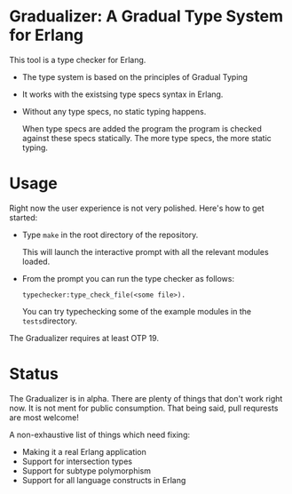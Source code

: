 # Gradualizer: A Gradual Type System for Erlang

This tool is a type checker for Erlang.

* The type system is based on the principles of Gradual Typing
* It works with the existsing type specs syntax in Erlang.
* Without any type specs, no static typing happens.

  When type specs are added the program the program is checked against
  these specs statically. The more type specs, the more static typing.

# Usage

Right now the user experience is not very polished. Here's how to get started:

* Type `make` in the root directory of the repository.

  This will launch the interactive prompt with all the relevant modules loaded.
  
* From the prompt you can run the type checker as follows:

  `typechecker:type_check_file(<some file>).`

  You can try typechecking some of the example modules in the `tests`directory.

The Gradualizer requires at least OTP 19.

# Status

The Gradualizer is in alpha. There are plenty of things that don't work right
now. It is not ment for public consumption. That being said, pull requrests
are most welcome!

A non-exhaustive list of things which need fixing:

* Making it a real Erlang application
* Support for intersection types
* Support for subtype polymorphism
* Support for all language constructs in Erlang
